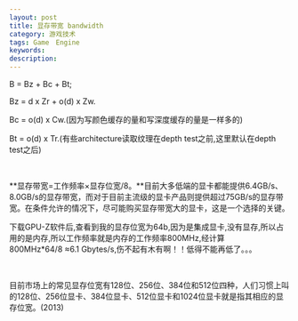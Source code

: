 ```yaml
---
layout: post
title: 显存带宽 bandwidth
category: 游戏技术
tags: Game　Engine
keywords: 
description: 
---
```


B = Bz + Bc + Bt; 

Bz = d x Zr + o(d) x Zw.

Bc = o(d) x Cw.(因为写颜色缓存的量和写深度缓存的量是一样多的)

Bt = o(d) x Tr.(有些architecture读取纹理在depth test之前,这里默认在depth
test之后)

 

**显存带宽=工作频率×显存位宽/8。**目前大多低端的显卡都能提供6.4GB/s、8.0GB/s的显存带宽，而对于目前主流级的显卡产品则提供超过75GB/s的显存带宽。在条件允许的情况下，尽可能购买显存带宽大的显卡，这是一个选择的关键。

下载GPU-Z软件后,查看到我的显存位宽为64b,因为是集成显卡,没有显存,所以占用的是内存,所以工作频率就是内存的工作频率800MHz,经计算800MHz\*64/8 ≈6.1 Gbytes/s,伤不起有木有啊！！低得不能再低了。。。

 

目前市场上的常见显存位宽有128位、256位、384位和512位四种，人们习惯上叫的128位、256位显卡、384位显卡、512位显卡和1024位显卡就是指其相应的显存位宽。(2013)






